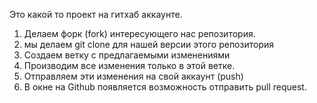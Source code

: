 Это какой то проект на гитхаб аккаунте.


1. Делаем форк (fork) интересующего нас репозитория.
2. мы делаем git clone для нашей версии этого репозитория
3. Создаем ветку с предлагаемыми изменениями
4. Производим все изменения только  в этой ветке.
5. Отправляем эти изменения на свой аккаунт (push)
6. В окне на Github появляется возможность отправить pull request.